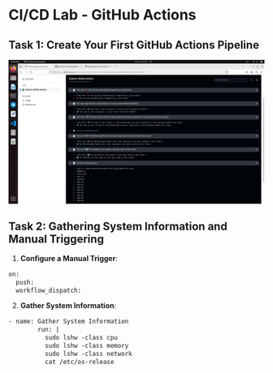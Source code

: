 # CI/CD Lab - GitHub Actions

## Task 1: Create Your First GitHub Actions Pipeline

![ci](/images/ci.png)

## Task 2: Gathering System Information and Manual Triggering

1. **Configure a Manual Trigger**:

```
on:
  push:
  workflow_dispatch:
```

2. **Gather System Information**:

```
- name: Gather System Information
        run: |
          sudo lshw -class cpu
          sudo lshw -class memory
          sudo lshw -class network
          cat /etc/os-release
```